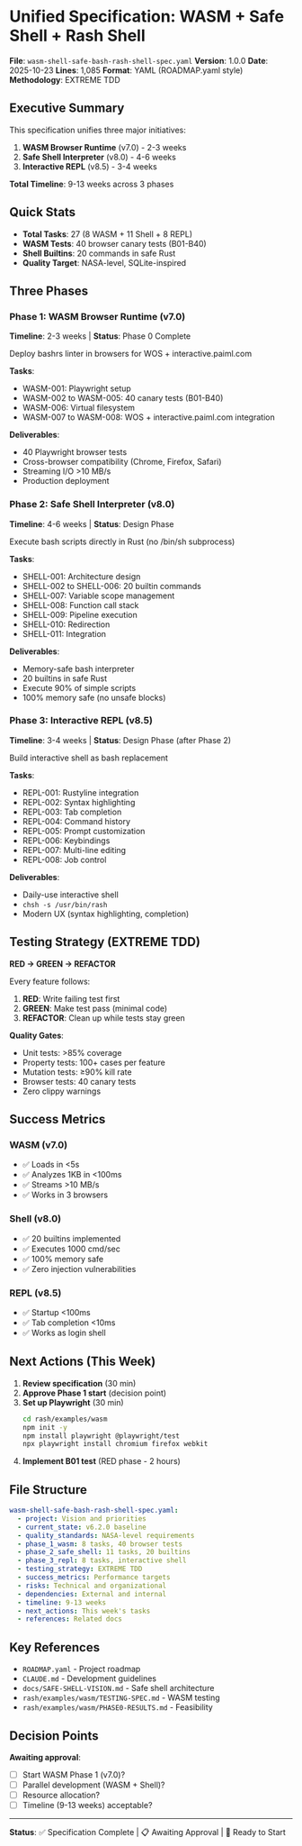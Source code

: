 # Unified Specification: WASM + Safe Shell + Rash Shell

**File**: `wasm-shell-safe-bash-rash-shell-spec.yaml`
**Version**: 1.0.0
**Date**: 2025-10-23
**Lines**: 1,085
**Format**: YAML (ROADMAP.yaml style)
**Methodology**: EXTREME TDD

## Executive Summary

This specification unifies three major initiatives:
1. **WASM Browser Runtime** (v7.0) - 2-3 weeks
2. **Safe Shell Interpreter** (v8.0) - 4-6 weeks  
3. **Interactive REPL** (v8.5) - 3-4 weeks

**Total Timeline**: 9-13 weeks across 3 phases

## Quick Stats

- **Total Tasks**: 27 (8 WASM + 11 Shell + 8 REPL)
- **WASM Tests**: 40 browser canary tests (B01-B40)
- **Shell Builtins**: 20 commands in safe Rust
- **Quality Target**: NASA-level, SQLite-inspired

## Three Phases

### Phase 1: WASM Browser Runtime (v7.0)
**Timeline**: 2-3 weeks | **Status**: Phase 0 Complete

Deploy bashrs linter in browsers for WOS + interactive.paiml.com

**Tasks**:
- WASM-001: Playwright setup
- WASM-002 to WASM-005: 40 canary tests (B01-B40)
- WASM-006: Virtual filesystem
- WASM-007 to WASM-008: WOS + interactive.paiml.com integration

**Deliverables**:
- 40 Playwright browser tests
- Cross-browser compatibility (Chrome, Firefox, Safari)
- Streaming I/O >10 MB/s
- Production deployment

### Phase 2: Safe Shell Interpreter (v8.0)
**Timeline**: 4-6 weeks | **Status**: Design Phase

Execute bash scripts directly in Rust (no /bin/sh subprocess)

**Tasks**:
- SHELL-001: Architecture design
- SHELL-002 to SHELL-006: 20 builtin commands
- SHELL-007: Variable scope management
- SHELL-008: Function call stack
- SHELL-009: Pipeline execution
- SHELL-010: Redirection
- SHELL-011: Integration

**Deliverables**:
- Memory-safe bash interpreter
- 20 builtins in safe Rust
- Execute 90% of simple scripts
- 100% memory safe (no unsafe blocks)

### Phase 3: Interactive REPL (v8.5)
**Timeline**: 3-4 weeks | **Status**: Design Phase (after Phase 2)

Build interactive shell as bash replacement

**Tasks**:
- REPL-001: Rustyline integration
- REPL-002: Syntax highlighting
- REPL-003: Tab completion
- REPL-004: Command history
- REPL-005: Prompt customization
- REPL-006: Keybindings
- REPL-007: Multi-line editing
- REPL-008: Job control

**Deliverables**:
- Daily-use interactive shell
- `chsh -s /usr/bin/rash`
- Modern UX (syntax highlighting, completion)

## Testing Strategy (EXTREME TDD)

**RED → GREEN → REFACTOR**

Every feature follows:
1. **RED**: Write failing test first
2. **GREEN**: Make test pass (minimal code)
3. **REFACTOR**: Clean up while tests stay green

**Quality Gates**:
- Unit tests: >85% coverage
- Property tests: 100+ cases per feature
- Mutation tests: ≥90% kill rate
- Browser tests: 40 canary tests
- Zero clippy warnings

## Success Metrics

### WASM (v7.0)
- ✅ Loads in <5s
- ✅ Analyzes 1KB in <100ms
- ✅ Streams >10 MB/s
- ✅ Works in 3 browsers

### Shell (v8.0)
- ✅ 20 builtins implemented
- ✅ Executes 1000 cmd/sec
- ✅ 100% memory safe
- ✅ Zero injection vulnerabilities

### REPL (v8.5)
- ✅ Startup <100ms
- ✅ Tab completion <10ms
- ✅ Works as login shell

## Next Actions (This Week)

1. **Review specification** (30 min)
2. **Approve Phase 1 start** (decision point)
3. **Set up Playwright** (30 min)
   ```bash
   cd rash/examples/wasm
   npm init -y
   npm install playwright @playwright/test
   npx playwright install chromium firefox webkit
   ```
4. **Implement B01 test** (RED phase - 2 hours)

## File Structure

```yaml
wasm-shell-safe-bash-rash-shell-spec.yaml:
  - project: Vision and priorities
  - current_state: v6.2.0 baseline
  - quality_standards: NASA-level requirements
  - phase_1_wasm: 8 tasks, 40 browser tests
  - phase_2_safe_shell: 11 tasks, 20 builtins
  - phase_3_repl: 8 tasks, interactive shell
  - testing_strategy: EXTREME TDD
  - success_metrics: Performance targets
  - risks: Technical and organizational
  - dependencies: External and internal
  - timeline: 9-13 weeks
  - next_actions: This week's tasks
  - references: Related docs
```

## Key References

- `ROADMAP.yaml` - Project roadmap
- `CLAUDE.md` - Development guidelines
- `docs/SAFE-SHELL-VISION.md` - Safe shell architecture
- `rash/examples/wasm/TESTING-SPEC.md` - WASM testing
- `rash/examples/wasm/PHASE0-RESULTS.md` - Feasibility

## Decision Points

**Awaiting approval**:
- [ ] Start WASM Phase 1 (v7.0)?
- [ ] Parallel development (WASM + Shell)?
- [ ] Resource allocation?
- [ ] Timeline (9-13 weeks) acceptable?

---

**Status**: ✅ Specification Complete | 📋 Awaiting Approval | 🚀 Ready to Start
